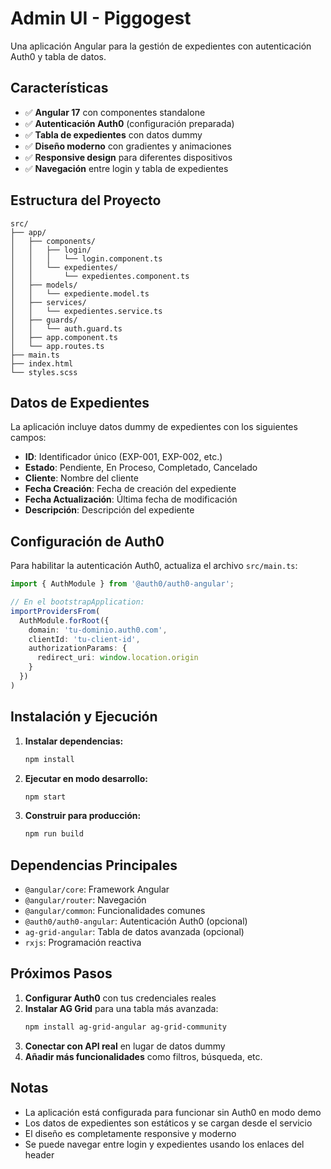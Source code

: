 # Admin UI - Piggogest

Una aplicación Angular para la gestión de expedientes con autenticación Auth0 y tabla de datos.

## Características

- ✅ **Angular 17** con componentes standalone
- ✅ **Autenticación Auth0** (configuración preparada)
- ✅ **Tabla de expedientes** con datos dummy
- ✅ **Diseño moderno** con gradientes y animaciones
- ✅ **Responsive design** para diferentes dispositivos
- ✅ **Navegación** entre login y tabla de expedientes

## Estructura del Proyecto

```
src/
├── app/
│   ├── components/
│   │   ├── login/
│   │   │   └── login.component.ts
│   │   └── expedientes/
│   │       └── expedientes.component.ts
│   ├── models/
│   │   └── expediente.model.ts
│   ├── services/
│   │   └── expedientes.service.ts
│   ├── guards/
│   │   └── auth.guard.ts
│   ├── app.component.ts
│   └── app.routes.ts
├── main.ts
├── index.html
└── styles.scss
```

## Datos de Expedientes

La aplicación incluye datos dummy de expedientes con los siguientes campos:
- **ID**: Identificador único (EXP-001, EXP-002, etc.)
- **Estado**: Pendiente, En Proceso, Completado, Cancelado
- **Cliente**: Nombre del cliente
- **Fecha Creación**: Fecha de creación del expediente
- **Fecha Actualización**: Última fecha de modificación
- **Descripción**: Descripción del expediente

## Configuración de Auth0

Para habilitar la autenticación Auth0, actualiza el archivo `src/main.ts`:

```typescript
import { AuthModule } from '@auth0/auth0-angular';

// En el bootstrapApplication:
importProvidersFrom(
  AuthModule.forRoot({
    domain: 'tu-dominio.auth0.com',
    clientId: 'tu-client-id',
    authorizationParams: {
      redirect_uri: window.location.origin
    }
  })
)
```

## Instalación y Ejecución

1. **Instalar dependencias:**
   ```bash
   npm install
   ```

2. **Ejecutar en modo desarrollo:**
   ```bash
   npm start
   ```

3. **Construir para producción:**
   ```bash
   npm run build
   ```

## Dependencias Principales

- `@angular/core`: Framework Angular
- `@angular/router`: Navegación
- `@angular/common`: Funcionalidades comunes
- `@auth0/auth0-angular`: Autenticación Auth0 (opcional)
- `ag-grid-angular`: Tabla de datos avanzada (opcional)
- `rxjs`: Programación reactiva

## Próximos Pasos

1. **Configurar Auth0** con tus credenciales reales
2. **Instalar AG Grid** para una tabla más avanzada:
   ```bash
   npm install ag-grid-angular ag-grid-community
   ```
3. **Conectar con API real** en lugar de datos dummy
4. **Añadir más funcionalidades** como filtros, búsqueda, etc.

## Notas

- La aplicación está configurada para funcionar sin Auth0 en modo demo
- Los datos de expedientes son estáticos y se cargan desde el servicio
- El diseño es completamente responsive y moderno
- Se puede navegar entre login y expedientes usando los enlaces del header